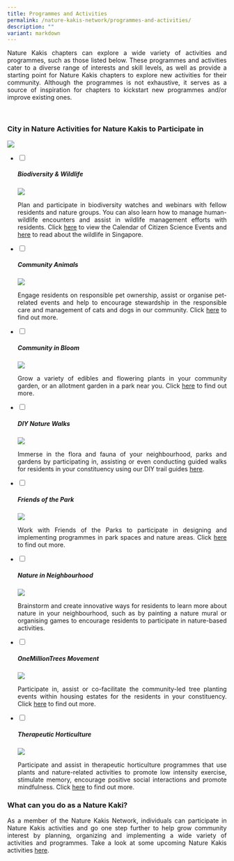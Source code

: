```yaml
---
title: Programmes and Activities
permalink: /nature-kakis-network/programmes-and-activities/
description: ""
variant: markdown
---
```

<style>
	a[target="_blank"]:after {
		content: none;
		margin: 0 3px 0 5px;
	}
</style>

<section>
	<p align="justify">Nature Kakis chapters can explore a wide variety of activities and programmes, such as those listed below. These programmes and activities cater to a diverse range of interests and skill levels, as well as provide a starting point for Nature Kakis chapters to explore new activities for their community. Although the programmes is not exhaustive, it serves as a source of inspiration for chapters to kickstart new programmes and/or improve existing ones. </p>	<br>
</section>

<section>
<h3 class="w3-border-bottom w3-border-light-grey w3-padding-16">City in Nature Activities for Nature Kakis to Participate in</h3>
<a rel="noopener noreferrer" target="_blank" href="https://go.gov.sg/naturekakisbrochure"><img src="/images/Nature_Kakis_Brochure_new1.png"></a>
	<ul class="jekyllcodex_accordion">
		<li><input type="checkbox" id="accordion1">
			<label for="accordion1"><h5>Biodiversity &amp; Wildlife</h5></label><div>
			<img align="top" src="/images/BioD%20&amp;%20wildlife/BioDandWildlife__1__Resized.jpg">
			<p align="justify">Plan and participate in biodiversity watches and webinars with fellow residents and nature groups. You can also learn how to manage human-wildlife encounters and assist in wildlife management efforts with residents. Click <a rel="noopener noreferrer" target="_blank" href="https://go.gov.sg/citizen-science-nk">here</a> to view the Calendar of Citizen Science Events and <a rel="noopener noreferrer" target="_blank" href="https://go.gov.sg/wildlife-nk">here</a> to read about the wildlife in Singapore.</p>
		</div></li>
		<li><input type="checkbox" id="accordion2">
			<label for="accordion2"><h5>Community Animals</h5></label><div>
			<img align="top" src="/images/Community%20animals/cam2dog_Resized.jpg">
			<p align="justify">Engage residents on responsible pet ownership, assist or organise pet-related events and help to encourage stewardship in the responsible care and management of cats and dogs in our community. Click <a rel="noopener noreferrer" target="_blank" href="https://go.gov.sg/community-animals">here</a> to find out more.</p>
		</div></li>
		<li><input type="checkbox" id="accordion3">
			<label for="accordion3"><h5>Community in Bloom</h5></label><div>
			<img align="top" src="/images/CIB/CommunityInBloom__3_.jpg">
			<p align="justify">Grow a variety of edibles and flowering plants in your community garden, or an allotment garden in a park near you. Click <a rel="noopener noreferrer" target="_blank" href="https://go.gov.sg/gardeningsg-community-gardens">here</a> to find out more.</p>
		</div></li>
		<li><input type="checkbox" id="accordion4">
			<label for="accordion4"><h5>DIY Nature Walks</h5></label><div>
			<img align="top" src="/images/DIY%20Nature%20walks/GuideFacilitation_ChekJawa_2023_08_05_JacquelineChua__10__Resized.jpg">
			<p align="justify">Immerse in the flora and fauna of your neighbourhood, parks and gardens by participating in, assisting or even conducting guided walks for residents in your constituency using our DIY trail guides <a rel="noopener noreferrer" target="_blank" href="https://go.gov.sg/diy-nature-walks">here</a>.</p>
		</div></li>
		<li><input type="checkbox" id="accordion5">
			<label for="accordion5"><h5>Friends of the Park</h5></label><div>
			<img align="top" src="/images/FOTP/aywi5915.JPG">
			<p align="justify">Work with Friends of the Parks to participate in designing and implementing programmes in park spaces and nature areas. Click <a rel="noopener noreferrer" target="_blank" href="https://go.gov.sg/fotp-nk">here</a> to find out more.</p>
		</div></li>
		<li><input type="checkbox" id="accordion6">
			<label for="accordion6"><h5>Nature in Neighbourhood</h5></label><div>
			<img align="top" src="/images/Nature%20in%20neighborhood/nin1__2_.jpg">
			<p align="justify">Brainstorm and create innovative ways for residents to learn more about nature in your neighbourhood, such as by painting a nature mural or organising games to encourage residents to participate in nature-based activities.</p>
		</div></li>
		<li><input type="checkbox" id="accordion7">
			<label for="accordion7"><h5>OneMillionTrees Movement</h5></label><div>
			<img align="top" src="/images/OMT/treeplantingfamilytree_Resized.jpg">
			<p align="justify">Participate in, assist or co-facilitate the community-led tree planting events within housing estates for the residents in your constituency. Click <a rel="noopener noreferrer" target="_blank" href="https://go.gov.sg/omt-nk">here</a> to find out more.</p>
		</div></li>
		<li><input type="checkbox" id="accordion8">
			<label for="accordion8"><h5>Therapeutic Horticulture</h5></label><div>
			<img align="top" src="/images/TH%20Activities/TheapeuticHorticulture__3__Resized.jpg">
			<p align="justify">Participate and assist in therapeutic horticulture programmes that use plants and nature-related activities to promote low intensity exercise, stimulate memory, encourage positive social interactions and promote mindfulness. Click <a rel="noopener noreferrer" target="_blank" href="https://go.gov.sg/theraputic-horticulture">here</a> to find out more.<br></p>
		</div></li>
	</ul>
</section>	
	
<section>
<h3>What can you do as a Nature Kaki?</h3>	
<p align="justify">As a member of the Nature Kakis Network, individuals can participate in Nature Kakis activities and go one step further to help grow community interest by planning, organizing and implementing a wide variety of activities and programmes. Take a look at some upcoming Nature Kakis activities <a href="/join-our-activities/">here</a>.</p>
</section>